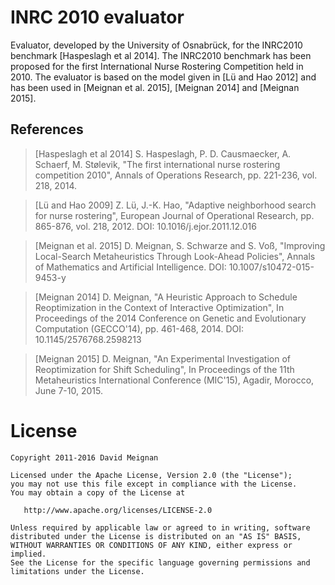 INRC 2010 evaluator
===================

Evaluator, developed by the University of Osnabrück, for the INRC2010 benchmark [Haspeslagh et al 2014]. The INRC2010 benchmark has been proposed for the first International Nurse Rostering Competition held in 2010. The evaluator is based on the model given in [Lü and Hao 2012] and has been used in [Meignan et al. 2015], [Meignan 2014] and  [Meignan 2015].

References
----------

> [Haspeslagh et al 2014] S. Haspeslagh, P. D. Causmaecker, A. Schaerf, M. Stølevik, "The first international nurse rostering competition 2010", Annals of Operations Research, pp. 221-236, vol. 218, 2014.

> [Lü and Hao 2009] Z. Lü, J.-K. Hao, "Adaptive neighborhood search for nurse rostering", European Journal of Operational Research, pp. 865-876, vol. 218, 2012. DOI: 10.1016/j.ejor.2011.12.016

> [Meignan et al. 2015] D. Meignan, S. Schwarze and S. Voß, "Improving Local-Search Metaheuristics Through Look-Ahead Policies", Annals of Mathematics and Artificial Intelligence. DOI: 10.1007/s10472-015-9453-y

> [Meignan 2014] D. Meignan, "A Heuristic Approach to Schedule Reoptimization in the Context of Interactive Optimization", In Proceedings of the 2014 Conference on Genetic and Evolutionary Computation (GECCO'14), pp. 461-468, 2014. DOI: 10.1145/2576768.2598213

> [Meignan 2015] D. Meignan, "An Experimental Investigation of Reoptimization for Shift Scheduling", In Proceedings of the 11th Metaheuristics International Conference (MIC'15), Agadir, Morocco, June 7-10, 2015.

License
=======
    Copyright 2011-2016 David Meignan

    Licensed under the Apache License, Version 2.0 (the "License");
    you may not use this file except in compliance with the License.
    You may obtain a copy of the License at

       http://www.apache.org/licenses/LICENSE-2.0

    Unless required by applicable law or agreed to in writing, software
    distributed under the License is distributed on an "AS IS" BASIS,
    WITHOUT WARRANTIES OR CONDITIONS OF ANY KIND, either express or implied.
    See the License for the specific language governing permissions and
    limitations under the License.
